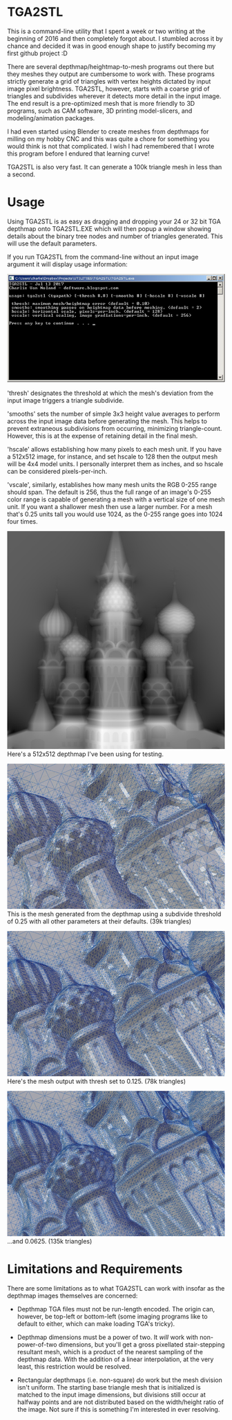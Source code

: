 # TGA2STL
This is a command-line utility that I spent a week or two writing at the beginning of 2016 and then completely forgot about. I stumbled across it by chance and decided it was in good enough shape to justify becoming my first github project :D

There are several depthmap/heightmap-to-mesh programs out there but they meshes they output are cumbersome to work with. These programs strictly generate a grid of triangles with vertex heights dictated by input image pixel brightness. TGA2STL, however, starts with a coarse grid of triangles and subdivides wherever it detects more detail in the input image. The end result is a pre-optimized mesh that is more friendly to 3D programs, such as CAM software, 3D printing model-slicers, and modeling/animation packages.

 I had even started using Blender to create meshes from depthmaps for milling on my hobby CNC and this was quite a chore for something you would think is not that complicated. I wish I had remembered that I wrote this program before I endured that learning curve!
 
 TGA2STL is also very fast. It can generate a 100k triangle mesh in less than a second.



# Usage
Using TGA2STL is as easy as dragging and dropping your 24 or 32 bit TGA depthmap onto TGA2STL.EXE which will then popup a window showing details about the binary tree nodes and number of triangles generated. This will use the default parameters.

If you run TGA2STL from the command-line without an input image argument it will display usage information:

![TGA2STL usage](image_usage.jpg)

'thresh' designates the threshold at which the mesh's deviation from the input image triggers a triangle subdivide.

'smooths' sets the number of simple 3x3 height value averages to perform across the input image data before generating the mesh. This helps to prevent extraneous subdivisions from occurring, minimizing triangle-count. However, this is at the expense of retaining detail in the final mesh.

'hscale' allows establishing how many pixels to each mesh unit. If you have a 512x512 image, for instance, and set hscale to 128 then the output mesh will be 4x4 model units. I personally interpret them as inches, and so hscale can be considered pixels-per-inch.

'vscale', similarly, establishes how many mesh units the RGB 0-255 range should span. The default is 256, thus the full range of an image's 0-255 color range is capable of generating a mesh with a vertical size of one mesh unit. If you want a shallower mesh then use a larger number. For a mesh that's 0.25 units tall you would use 1024, as the 0-255 range goes into 1024 four times.

![test depthmap](image_depthmap.jpg)
Here's a 512x512 depthmap I've been using for testing.

![thresh 0.25](image_thresh0.25.jpg)
This is the mesh generated from the depthmap using a subdivide threshold of 0.25 with all other parameters at their defaults. (39k triangles)

![thresh 0.125](image_thresh0.125.jpg)
Here's the mesh output with thresh set to 0.125. (78k triangles)

![thresh 0.125](image_thresh0.0625.jpg)
...and 0.0625. (135k triangles)


# Limitations and Requirements
There are some limitations as to what TGA2STL can work with insofar as the depthmap images themselves are concerned:

- Depthmap TGA files must not be run-length encoded. The origin can, however, be top-left or bottom-left (some imaging programs like to default to either, which can make loading TGA's tricky).

- Depthmap dimensions must be a power of two. It *will* work with non-power-of-two dimensions, but you'll get a gross pixellated stair-stepping resultant mesh, which is a product of the nearest sampling of the depthmap data. With the addition of a linear interpolation, at the very least, this restriction would be resolved.

- Rectangular depthmaps (i.e. non-square) *do* work but the mesh division isn't uniform. The starting base triangle mesh that is initialized is matched to the input image dimensions, but divisions still occur at halfway points and are not distributed based on the width/height ratio of the image. Not sure if this is something I'm interested in ever resolving.


